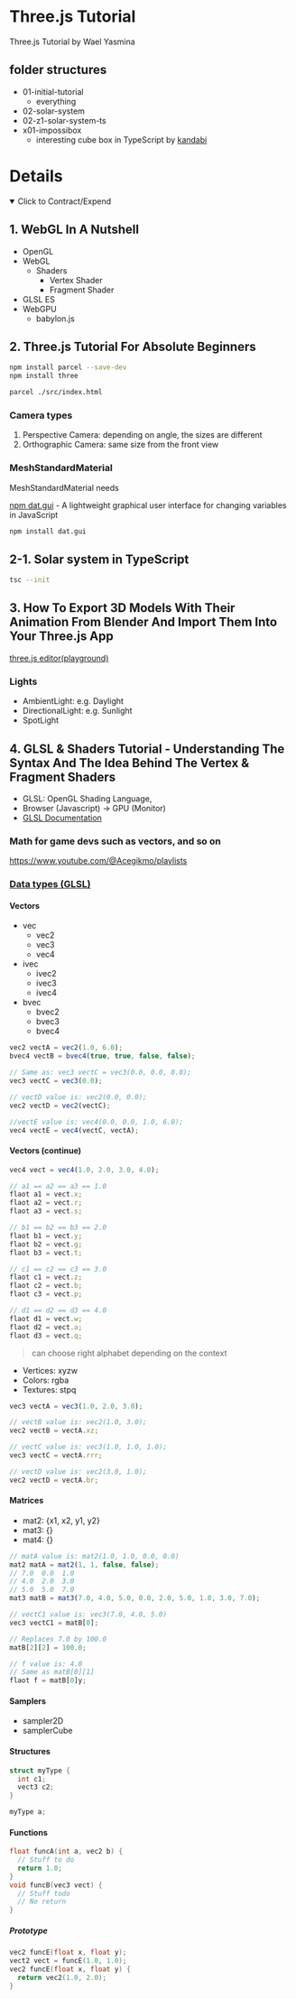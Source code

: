 # Three.js Tutorial

Three.js Tutorial by Wael Yasmina

## folder structures

- 01-initial-tutorial
  - everything
- 02-solar-system
- 02-z1-solar-system-ts
- x01-impossibox
  - interesting cube box in TypeScript by [kandabi](https://github.com/kandabi/threejs-impossibox)

# Details

<details open> 
  <summary>Click to Contract/Expend</summary>

## 1. WebGL In A Nutshell

- OpenGL
- WebGL
  - Shaders
    - Vertex Shader
    - Fragment Shader
- GLSL ES
- WebGPU
  - babylon.js

## 2. Three.js Tutorial For Absolute Beginners

```sh
npm install parcel --save-dev
npm install three

parcel ./src/index.html
```

### Camera types

1. Perspective Camera: depending on angle, the sizes are different
2. Orthographic Camera: same size from the front view

### MeshStandardMaterial

MeshStandardMaterial needs

[npm dat.gui](https://www.npmjs.com/package/dat.gui) - A lightweight graphical user interface for changing variables in JavaScript

```sh
npm install dat.gui
```

## 2-1. Solar system in TypeScript

```sh
tsc --init
```

## 3. How To Export 3D Models With Their Animation From Blender And Import Them Into Your Three.js App

[three.js editor(playground)](https://threejs.org/editor)

### Lights

- AmbientLight: e.g. Daylight
- DirectionalLight: e.g. Sunlight
- SpotLight

## 4. GLSL & Shaders Tutorial - Understanding The Syntax And The Idea Behind The Vertex & Fragment Shaders

- GLSL: OpenGL Shading Language,
- Browser (Javascript) -> GPU (Monitor)
- [GLSL Documentation](<https://www.khronos.org/opengl/wiki/Core_Language_(GLSL)#Types>)

### Math for game devs such as vectors, and so on

https://www.youtube.com/@Acegikmo/playlists

### [Data types (GLSL)](<https://www.khronos.org/opengl/wiki/Data_Type_(GLSL)>)

#### Vectors

- vec
  - vec2
  - vec3
  - vec4
- ivec
  - ivec2
  - ivec3
  - ivec4
- bvec
  - bvec2
  - bvec3
  - bvec4

```js
vec2 vectA = vec2(1.0, 6.0);
bvec4 vectB = bvec4(true, true, false, false);

// Same as: vec3 vectC = vec3(0.0, 0.0, 0.0);
vec3 vectC = vec3(0.0);

// vectD value is: vec2(0.0, 0.0);
vec2 vectD = vec2(vectC);

//vectE value is: vec4(0.0, 0.0, 1.0, 6.0);
vec4 vectE = vec4(vectC, vectA);
```

#### Vectors (continue)

```js
vec4 vect = vec4(1.0, 2.0, 3.0, 4.0);

// a1 == a2 == a3 == 1.0
flaot a1 = vect.x;
flaot a2 = vect.r;
flaot a3 = vect.s;

// b1 == b2 == b3 == 2.0
flaot b1 = vect.y;
flaot b2 = vect.g;
flaot b3 = vect.t;

// c1 == c2 == c3 == 3.0
flaot c1 = vect.z;
flaot c2 = vect.b;
flaot c3 = vect.p;

// d1 == d2 == d3 == 4.0
flaot d1 = vect.w;
flaot d2 = vect.a;
flaot d3 = vect.q;
```

> can choose right alphabet depending on the context

- Vertices: xyzw
- Colors: rgba
- Textures: stpq

```js
vec3 vectA = vec3(1.0, 2.0, 3.0);

// vectB value is: vec2(1.0, 3.0);
vec2 vectB = vectA.xz;

// vectC value is: vec3(1.0, 1.0, 1.0);
vec3 vectC = vectA.rrr;

// vectD value is: vec2(3.0, 1.0);
vec2 vectD = vectA.br;
```

#### Matrices

- mat2: {x1, x2, y1, y2}
- mat3: {}
- mat4: {}

```js
// matA value is: mat2(1.0, 1.0, 0.0, 0.0)
mat2 matA = mat2(1, 1, false, false);
// 7.0  0.0  1.0
// 4.0  2.0  3.0
// 5.0  5.0  7.0
mat3 matB = mat3(7.0, 4.0, 5.0, 0.0, 2.0, 5.0, 1.0, 3.0, 7.0);

// vectC1 value is: vec3(7.0, 4.0, 5.0)
vec3 vectC1 = matB[0];

// Replaces 7.0 by 100.0
matB[2][2] = 100.0;

// f value is: 4.0
// Same as matB[0][1]
flaot f = matB[0]y;
```

#### Samplers

- sampler2D
- samplerCube

#### Structures

```c
struct myType {
  int c1;
  vect3 c2;
}

myType a;
```

#### Functions

```c
float funcA(int a, vec2 b) {
  // Stuff to do
  return 1.0;
}
void funcB(vec3 vect) {
  // Stuff todo
  // No return
}
```

##### Prototype

```c
vec2 funcE(float x, float y);
vect2 vect = funcE(1.0, 1.0);
vec2 funcE(float x, float y) {
  return vec2(1.0, 2.0);
}
```

</details>
